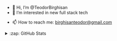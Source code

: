 - 👋 Hi, I’m @TeodorBirghisan
- 👀 I’m interested in new full stack tech
<!--- 🌱 I’m currently learning ...
- 💞️ I’m looking to collaborate on ... -->
- 📫 How to reach me: birghisanteodor@gmail.com

<details>
  <summary>:zap: GitHub Stats</summary>

  <img align="left" alt="Teodor's GitHub Stats" src="https://github-readme-stats.vercel.app/api?username=TeodorBirghisan&show_icons=true&hide_border=true" />

</details>

<!---
TeodorBirghisan/TeodorBirghisan is a ✨ special ✨ repository because its `README.md` (this file) appears on your GitHub profile.
You can click the Preview link to take a look at your changes.
--->
